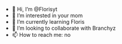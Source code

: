 - 👋 Hi, I’m @Florisyt
- 👀 I’m interested in your mom
- 🌱 I’m currently learning Floris
- 💞️ I’m looking to collaborate with Branchyz
- 📫 How to reach me: no

<!---
Florisyt/Florisyt is a ✨ special ✨ repository because its `README.md` (this file) appears on your GitHub profile.
You can click the Preview link to take a look at your changes.
--->
